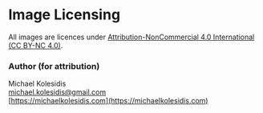 # Image Licensing

All images are licences under [Attribution-NonCommercial 4.0 International (CC BY-NC 4.0)](https://creativecommons.org/licenses/by-nc/4.0/).

### Author (for attribution)

Michael Kolesidis  
[michael.kolesidis@gmail.com](michael.kolesidis@gmail.com)  
[https://michaelkolesidis.com](https://michaelkolesidis.com)
